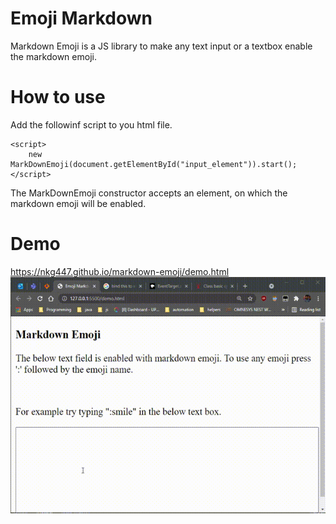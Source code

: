 # Emoji Markdown
Markdown Emoji is a JS library to make any text input or a textbox enable the markdown emoji.

# How to use
Add the followinf script to you html file.
```
<script>
    new MarkDownEmoji(document.getElementById("input_element")).start();
</script>
```

The MarkDownEmoji constructor accepts an element, on which the markdown emoji will be enabled.

# Demo
https://nkg447.github.io/markdown-emoji/demo.html
![Markdown Emoji](https://github.com/nkg447/markdown-emoji/raw/master/screenshot/screenshot_1.gif)
